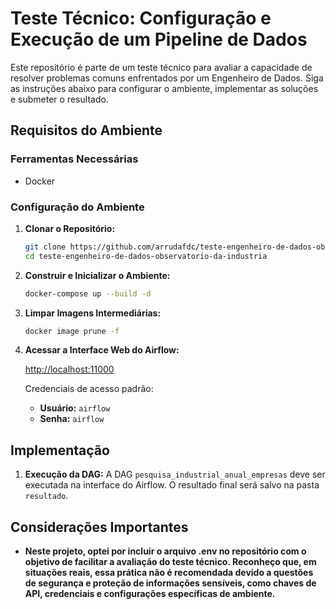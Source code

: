 # Teste Técnico: Configuração e Execução de um Pipeline de Dados

Este repositório é parte de um teste técnico para avaliar a capacidade de resolver problemas comuns enfrentados por um Engenheiro de Dados. Siga as instruções abaixo para configurar o ambiente, implementar as soluções e submeter o resultado.

## Requisitos do Ambiente

### Ferramentas Necessárias

- Docker

### Configuração do Ambiente

1. **Clonar o Repositório:**

   ```bash
   git clone https://github.com/arrudafdc/teste-engenheiro-de-dados-observatorio-da-industria.git
   cd teste-engenheiro-de-dados-observatorio-da-industria
   ```

2. **Construir e Inicializar o Ambiente:**

   ```bash
   docker-compose up --build -d
   ```

3. **Limpar Imagens Intermediárias:**

   ```bash
   docker image prune -f
   ```

4. **Acessar a Interface Web do Airflow:**

   [http://localhost:11000](http://localhost:11000)

   Credenciais de acesso padrão:

   - **Usuário:** `airflow`
   - **Senha:** `airflow`

## Implementação

1. **Execução da DAG:**
   A DAG `pesquisa_industrial_anual_empresas` deve ser executada na interface do Airflow. O resultado final será salvo na pasta `resultado`.

## Considerações Importantes

- **Neste projeto, optei por incluir o arquivo .env no repositório com o objetivo de facilitar a avaliação do teste técnico. Reconheço que, em situações reais, essa prática não é recomendada devido a questões de segurança e proteção de informações sensíveis, como chaves de API, credenciais e configurações específicas de ambiente.**
